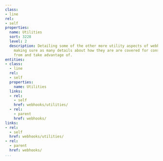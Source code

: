 ```yaml
---
class:
- line
rel:
- self
properties:
  name: Utilities
  sort: 3228
  level: 2
  description: Detailing some of the other more utility aspects of webhook operations,
    making sure as many details about how they are are covered for consumers to learn
    from and take advantage of.
entities:
- class:
  - line
  rel:
  - self
  properties:
    name: Utilities
  links:
  - rel:
    - self
    href: webhooks/utilities/
  - rel:
    - parent
    href: webhooks/
links:
- rel:
  - self
  href: webhooks/utilities/
- rel:
  - parent
  href: webhooks/
...
```


